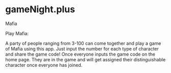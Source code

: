 # gameNight.plus

Mafia

Play Mafia:

A party of people ranging from 3-100 can come together and play a game of Mafia using this app. Just input the number for each type of character and share the game code! Once everyone inputs the game code on the home page. They are in the game and will get assigned their distinguishable character once everyone has joined.
